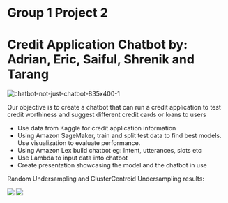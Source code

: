 # Group 1 Project 2
# Credit Application Chatbot by: Adrian, Eric, Saiful, Shrenik and Tarang
![chatbot-not-just-chatbot-835x400-1](https://user-images.githubusercontent.com/105663954/191622168-443eac52-823a-4f80-8cdc-385a089f5501.jpg)

Our objective is to create a chatbot that can run a credit application to test credit worthiness and suggest different credit cards or loans to users

- Use data from Kaggle for credit application information
- Using Amazon SageMaker, train and split test data to find best models. Use visualization to evaluate performance.
- Using Amazon Lex build chatbot eg: Intent, utterances, slots etc
- Use Lambda to input data into chatbot 
- Create presentation showcasing the model and the chatbot in use

Random Undersampling and ClusterCentroid Undersampling results:

<img src="Random Under Sampling">

<img src="Cluster Centroid Undersampling">
